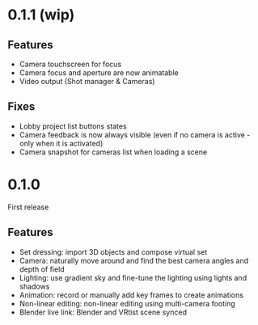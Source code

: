 # 0.1.1 (wip)

## Features

- Camera touchscreen for focus
- Camera focus and aperture are now animatable
- Video output (Shot manager & Cameras)

## Fixes

- Lobby project list buttons states
- Camera feedback is now always visible (even if no camera is active - only when it is activated)
- Camera snapshot for cameras list when loading a scene

# 0.1.0

First release

## Features

- Set dressing: import 3D objects and compose virtual set
- Camera: naturally move around and find the best camera angles and depth of field
- Lighting: use gradient sky and fine-tune the lighting using lights and shadows
- Animation: record or manually add key frames to create animations
- Non-linear editing: non-linear editing using multi-camera footing
- Blender live link: Blender and VRtist scene synced
